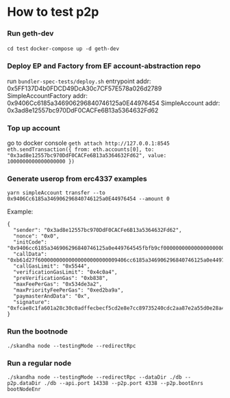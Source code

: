 # How to test p2p

### Run geth-dev

`cd test`
`docker-compose up -d geth-dev`

### Deploy EP and Factory from EF account-abstraction repo

run `bundler-spec-tests/deploy.sh`
entrypoint addr: 0x5FF137D4b0FDCD49DcA30c7CF57E578a026d2789
SimpleAccountFactory addr: 0x9406Cc6185a346906296840746125a0E44976454
SimpleAccount addr: 0x3ad8e12557bc970DdF0CACFe6B13a5364632Fd62

### Top up account

go to docker console
`geth attach http://127.0.0.1:8545`
`eth.sendTransaction({ from: eth.accounts[0], to: "0x3ad8e12557bc970DdF0CACFe6B13a5364632Fd62", value: 1000000000000000000 })`

### Generate userop from erc4337 examples

`yarn simpleAccount transfer --to 0x9406Cc6185a346906296840746125a0E44976454 --amount 0`

Example: 
```
{
  "sender": "0x3ad8e12557bc970DdF0CACFe6B13a5364632Fd62",
  "nonce": "0x0",
  "initCode": "0x9406cc6185a346906296840746125a0e449764545fbfb9cf00000000000000000000000087ca8da2f9f759f69a4d46b1df6f811953311c990000000000000000000000000000000000000000000000000000000000000000",
  "callData": "0xb61d27f60000000000000000000000009406cc6185a346906296840746125a0e44976454000000000000000000000000000000000000000000000000000000000000000000000000000000000000000000000000000000000000000000000000000000600000000000000000000000000000000000000000000000000000000000000000",
  "callGasLimit": "0x5544",
  "verificationGasLimit": "0x4c0a4",
  "preVerificationGas": "0xb838",
  "maxFeePerGas": "0x534de3a2",
  "maxPriorityFeePerGas": "0xed2ba9a",
  "paymasterAndData": "0x",
  "signature": "0xfcae8c1fa601a28c30c0adffecbecf5cd2e8e7cc89735240cdc2aa87e2a55d0e28a416feb24b0cf18d9100bbf6c1da9a6a22084e783473b86ea58e837773213b1c"
}
```

### Run the bootnode

`./skandha node --testingMode --redirectRpc`

### Run a regular node

`./skandha node --testingMode --redirectRpc --dataDir ./db --p2p.dataDir ./db --api.port 14338 --p2p.port 4338 --p2p.bootEnrs bootNodeEnr`
